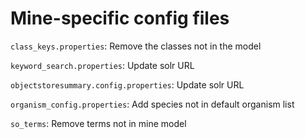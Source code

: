 # Mine-specific config files

```class_keys.properties```: Remove the classes not in the model

```keyword_search.properties```: Update solr URL

```objectstoresummary.config.properties```: Update solr URL 

```organism_config.properties```: Add species not in default organism list

```so_terms```: Remove terms not in mine model
